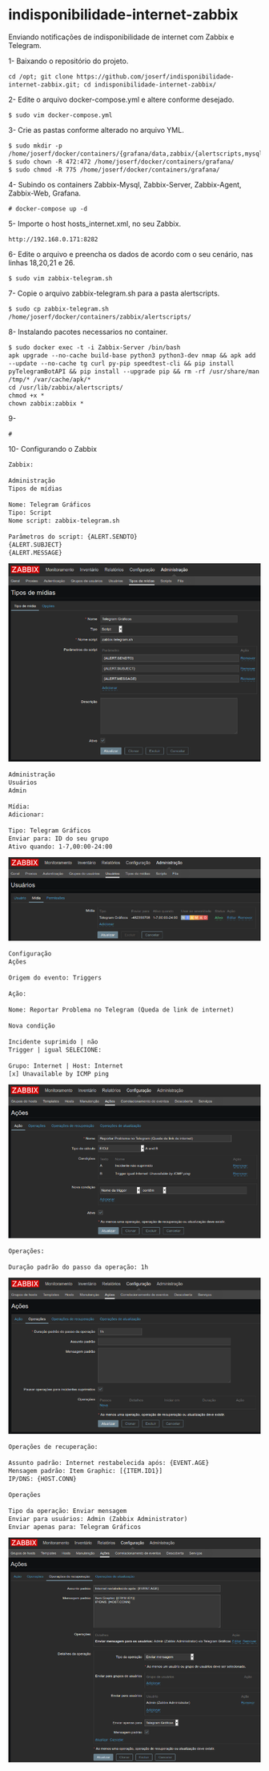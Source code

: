 # indisponibilidade-internet-zabbix
Enviando notificações de indisponibilidade de internet com Zabbix e Telegram. 

1- Baixando o repositório do projeto.

    cd /opt; git clone https://github.com/joserf/indisponibilidade-internet-zabbix.git; cd indisponibilidade-internet-zabbix/ 

2- Edite o arquivo docker-compose.yml e altere conforme desejado.

    $ sudo vim docker-compose.yml
    
3- Crie as pastas conforme alterado no arquivo YML.

    $ sudo mkdir -p /home/joserf/docker/containers/{grafana/data,zabbix/{alertscripts,mysql/data,scripts}}
    $ sudo chown -R 472:472 /home/joserf/docker/containers/grafana/ 
    $ sudo chmod -R 775 /home/joserf/docker/containers/grafana/
    
4- Subindo os containers Zabbix-Mysql, Zabbix-Server, Zabbix-Agent, Zabbix-Web, Grafana.

    # docker-compose up -d
    
5- Importe o host hosts_internet.xml, no seu Zabbix.

    http://192.168.0.171:8282

6- Edite o arquivo e preencha os dados de acordo com o seu cenário, nas linhas 18,20,21 e 26. 

    $ sudo vim zabbix-telegram.sh

7- Copie o arquivo zabbix-telegram.sh para a pasta alertscripts. 

    $ sudo cp zabbix-telegram.sh /home/joserf/docker/containers/zabbix/alertscripts/

8- Instalando pacotes necessarios no container.

    $ sudo docker exec -t -i Zabbix-Server /bin/bash
    apk upgrade --no-cache build-base python3 python3-dev nmap && apk add --update --no-cache tg curl py-pip speedtest-cli && pip install pyTelegramBotAPI && pip install --upgrade pip && rm -rf /usr/share/man /tmp/* /var/cache/apk/*
    cd /usr/lib/zabbix/alertscripts/
    chmod +x *
    chown zabbix:zabbix *

9- 

    #

10- Configurando o Zabbix

    Zabbix:

    Administração
    Tipos de mídias

    Nome: Telegram Gráficos
    Tipo: Script
    Nome script: zabbix-telegram.sh

    Parâmetros do script: {ALERT.SENDTO}
    {ALERT.SUBJECT}
    {ALERT.MESSAGE}

<img src=images/01.png/>

    Administração
    Usuários
    Admin

    Mídia:
    Adicionar:

    Tipo: Telegram Gráficos
    Enviar para: ID do seu grupo
    Ativo quando: 1-7,00:00-24:00

<img src=images/02.png/>

    Configuração
    Ações

    Origem do evento: Triggers

    Ação:

    Nome: Reportar Problema no Telegram (Queda de link de internet)

    Nova condição 

    Incidente suprimido | não
    Trigger | igual SELECIONE:

    Grupo: Internet | Host: Internet
    [x] Unavailable by ICMP ping 

<img src=images/03.png/>

    Operações:

    Duração padrão do passo da operação: 1h

<img src=images/04.png/>

    Operações de recuperação:

    Assunto padrão: Internet restabelecida após: {EVENT.AGE}
    Mensagem padrão: Item Graphic: [{ITEM.ID1}]
    IP/DNS: {HOST.CONN}

    Operações

    Tipo da operação: Enviar mensagem
    Enviar para usuários: Admin (Zabbix Administrator)
    Enviar apenas para: Telegram Gráficos

<img src=images/05.png/>
